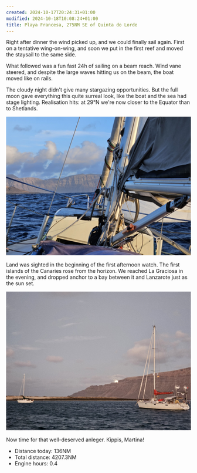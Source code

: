 ```yaml
---
created: 2024-10-17T20:24:31+01:00
modified: 2024-10-18T10:08:24+01:00
title: Playa Francesa, 275NM SE of Quinta do Lorde
---
```


Right after dinner the wind picked up, and we could finally sail again. First on a tentative wing-on-wing, and soon we put in the first reef and moved the staysail to the same side.

What followed was a fun fast 24h of sailing on a beam reach. Wind vane steered, and despite the large waves hitting us on the beam, the boat moved like on rails.

The cloudy night didn't give many stargazing opportunities. But the full moon gave everything this quite surreal look, like the boat and the sea had stage lighting. Realisation hits: at 29°N we're now closer to the Equator than to Shetlands.

![Image](../2024/3cfbc3d1d96087375dbcd71478acabf1.jpg) 

Land was sighted in the beginning of the first afternoon watch. The first islands of the Canaries rose from the horizon. We reached La Graciosa in the evening, and dropped anchor to a bay between it and Lanzarote just as the sun set.

![Image](../2024/30b1b23f4d8188dc8e17269c1372a27d.jpg) 

Now time for that well-deserved anleger. Kippis, Martina!

* Distance today: 136NM
* Total distance: 4207.3NM
* Engine hours: 0.4
